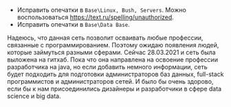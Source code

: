 - Исправить опечатки в `Base\Linux, Bush, Servers`. Можно воспользоваться https://text.ru/spelling/unauthorized.
- Исправить опечатки в `Base\Data Base`. 

Надеюсь, что данная сеть позволит осваивать любые профессии, связанные с программированием. Поэтому ожидаю появления людей, которые займуться разными сферами. Сейчас 28.03.2021 и сеть была выложена на гитхаб. Пока что она направлена на освоение профессии разработчика на java, но если добавить немного информации, сеть будет подходить для подготовки администраторов баз данных, full-stack программистов и администраторов сетей. И было бы очень здорово, если бы к нам присоединились дизайнеры и разработчики в сфере data science и big data.
